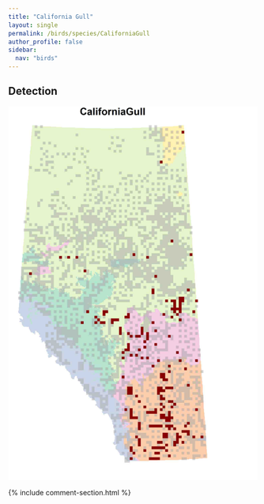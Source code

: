 ```yaml
---
title: "California Gull"
layout: single
permalink: /birds/species/CaliforniaGull
author_profile: false
sidebar:
  nav: "birds"
---
```


<h2>Detection</h2>

![](/assets/images/birds/CaliforniaGull/det.jpg)

{% include comment-section.html %}
